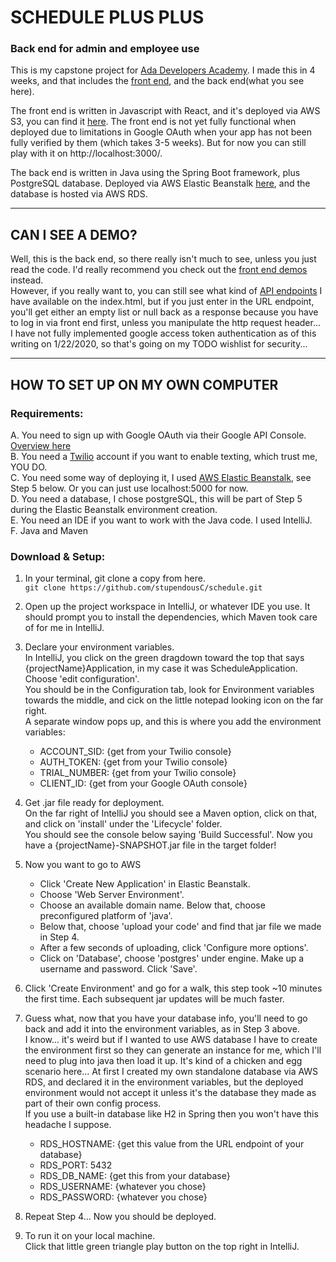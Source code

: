 # SCHEDULE PLUS PLUS
### Back end for admin and employee use

This is my capstone project for <a href="https://adadevelopersacademy.org">Ada Developers Academy</a>.  I made this in 4 weeks, and that includes the [front end](https://github.com/stupendousC/schedulePlusPlus), and the back end(what you see here).  

The front end is written in Javascript with React, and it's deployed via AWS S3, you can find it [here](http://schedplusplus.s3-website-us-west-2.amazonaws.com/).  The front end is not yet fully functional when deployed due to limitations in Google OAuth when your app has not been fully verified by them (which takes 3-5 weeks).  But for now you can still play with it on http://localhost:3000/.

The back end is written in Java using the Spring Boot framework, plus PostgreSQL database.  Deployed via AWS Elastic Beanstalk [here](http://schedplusplusbackend.us-west-2.elasticbeanstalk.com/), and the database is hosted via AWS RDS.

***

## CAN I SEE A DEMO?  

Well, this is the back end, so there really isn't much to see, unless you just read the code.  I'd really recommend you check out the [front end demos](https://github.com/stupendousC/schedulePlusPlus) instead.  
However, if you really want to, you can still see what kind of [API endpoints](http://schedplusplusbackend.us-west-2.elasticbeanstalk.com/) I have available on the index.html, but if you just enter in the URL endpoint, you'll get either an empty list or null back as a response because you have to log in via front end first, unless you manipulate the http request header...  
I have not fully implemented google access token authentication as of this writing on 1/22/2020, so that's going on my TODO wishlist for security...

***

## HOW TO SET UP ON MY OWN COMPUTER
### Requirements: 
A. You need to sign up with Google OAuth via their Google API Console.  [Overview here](https://developers.google.com/identity/protocols/OAuth2)  
B. You need a [Twilio](https://www.twilio.com/) account if you want to enable texting, which trust me, YOU DO.  
C. You need some way of deploying it, I used [AWS Elastic Beanstalk](https://aws.amazon.com/elasticbeanstalk/?nc2=type_a), see Step 5 below.  Or you can just use localhost:5000 for now.  
D. You need a database, I chose postgreSQL, this will be part of Step 5 during the Elastic Beanstalk environment creation.  
E. You need an IDE if you want to work with the Java code.  I used IntelliJ.  
F. Java and Maven 
  
### Download & Setup:
1. In your terminal, git clone a copy from here.  
    `git clone https://github.com/stupendousC/schedule.git`

2. Open up the project workspace in IntelliJ, or whatever IDE you use.  It should prompt you to install the dependencies, which Maven took care of for me in IntelliJ.

3. Declare your environment variables.  
  In IntelliJ, you click on the green dragdown toward the top that says {projectName}Application, in my case it was ScheduleApplication.  
  Choose 'edit configuration'.  
  You should be in the Configuration tab, look for Environment variables towards the middle, and cick on the little notepad looking icon on the far right.  
  A separate window pops up, and this is where you add the environment variables:  
    * ACCOUNT_SID: {get from your Twilio console}
    * AUTH_TOKEN: {get from your Twilio console}
    * TRIAL_NUMBER: {get from your Twilio console}
    * CLIENT_ID: {get from your Google OAuth console}
  
4. Get .jar file ready for deployment.  
  On the far right of IntelliJ you should see a Maven option, click on that, and click on 'install' under the 'Lifecycle' folder.  
  You should see the console below saying 'Build Successful'.  Now you have a {projectName}-SNAPSHOT.jar file in the target folder!
 
5. Now you want to go to AWS
    * Click 'Create New Application' in Elastic Beanstalk.
    * Choose 'Web Server Environment'.
    * Choose an available domain name.  Below that, choose preconfigured platform of 'java'.
    * Below that, choose 'upload your code' and find that jar file we made in Step 4.
    * After a few seconds of uploading, click 'Configure more options'.
    * Click on 'Database', choose 'postgres' under engine.  Make up a username and password.  Click 'Save'.

6. Click 'Create Environment' and go for a walk, this step took ~10 minutes the first time.  Each subsequent jar updates will be much faster.

7. Guess what, now that you have your database info, you'll need to go back and add it into the environment variables, as in Step 3 above.    
    I know... it's weird but if I wanted to use AWS database I have to create the environment first so they can generate an instance for me, which I'll need to plug into java then load it up.  It's kind of a chicken and egg scenario here...  At first I created my own standalone database via AWS RDS, and declared it in the environment variables, but the deployed environment would not accept it unless it's the database they made as part of their own config process.  
    If you use a built-in database like H2 in Spring then you won't have this headache I suppose.  
    * RDS_HOSTNAME: {get this value from the URL endpoint of your database}
    * RDS_PORT: 5432
    * RDS_DB_NAME: {get this from your database}
    * RDS_USERNAME: {whatever you chose}
    * RDS_PASSWORD: {whatever you chose}  
8.  Repeat Step 4... Now you should be deployed. 
  
9. To run it on your local machine.  
  Click that little green triangle play button on the top right in IntelliJ.  
